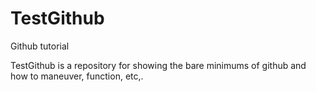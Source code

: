 # TestGithub
Github tutorial

TestGithub is a repository for showing the bare minimums of github and how to maneuver, function, etc,.
